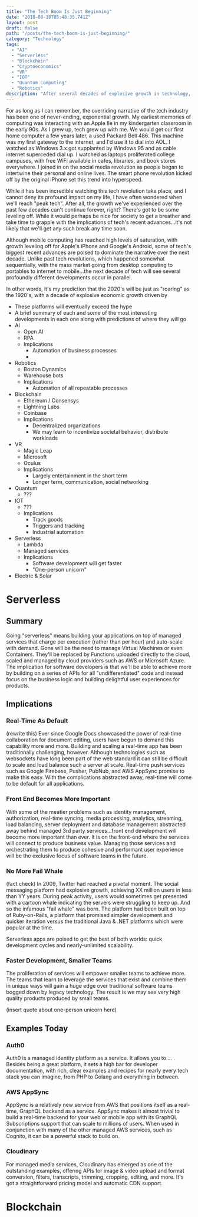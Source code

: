 ```yaml
---
title: "The Tech Boom Is Just Beginning"
date: "2018-08-18T05:48:35.741Z"
layout: post
draft: false
path: "/posts/the-tech-boom-is-just-beginning/"
category: "Technology"
tags:
  - "AI"
  - "Serverless"
  - "Blockchain"
  - "Cryptoeconomics"
  - "VR"
  - "IOT"
  - "Quantum Computing"
  - "Robotics"
description: "After several decades of explosive growth in technology, we are poised for an even bigger boom."
---
```


For as long as I can remember, the overriding narrative of the tech industry has been one of never-ending, exponential growth. My earliest memories of computing was interacting with an Apple IIe in my kindergarten classroom in the early 90s. As I grew up, tech grew up with me. We would get our first home computer a few years later, a used Packard Bell 486. This machine was my first gateway to the internet, and I'd use it to dial into AOL. I watched as Windows 3.x got supplanted by Windows 95 and as cable internet superceded dial up. I watched as laptops proliferated college campuses, with free WiFi available in cafes, libraries, and book stores everywhere. I joined in on the social media revolution as people began to intertwine their personal and online lives. The smart phone revolution kicked off by the original iPhone set this trend into hyperspeed.

While it has been incredible watching this tech revolution take place, and I cannot deny its profound impact on my life, I have often wondered when we'll reach "peak tech". After all, the growth we've experienced over the past few decades can't continue forever, right? There's got to be some leveling off. While it would perhaps be nice for society to get a breather and take time to grapple with the implications of tech's recent advances...it's not likely that we'll get any such break any time soon. 

Although mobile computing has reached high levels of saturation, with growth leveling off for Apple's iPhone and Google's Android, some of tech's biggest recent advances are poised to dominate the narrative over the next decade. Unlike past tech revolutions, which happened somewhat sequentially, with the mass market going from desktop computing to portables to internet to mobile...the next decade of tech will see several profoundly different developments occur in parallel.

In other words, it's my prediction that the 2020's will be just as "roaring" as the 1920's, with a decade of explosive economic growth driven by 

- These platforms will eventually exceed the hype
- A brief summary of each and some of the most interesting developments in each one along with predictions of where they will go
- AI
  - Open AI
  - RPA
  - Implications
    - Automation of business processes
    - 
- Robotics
  - Boston Dynamics
  - Warehouse bots
  - Implications
    - Automation of all repeatable processes
- Blockchain
  - Ethereum / Consensys
  - Lightning Labs
  - Coinbase
  - Implications
    - Decentralized organizations
    - We may learn to incentivize societal behavior, distribute workloads
- VR
  - Magic Leap
  - Microsoft
  - Oculus
  - Implications
    - Largely entertainment in the short term
    - Longer term, communication, social networking
- Quantum
  - ???
- IOT
  - ???
  - Implications
    - Track goods
    - Triggers and tracking
    - Industrial automation
- Serverless
  - Lambda
  - Managed services
  - Implications
    - Software development will get faster
    - "One-person unicorn"
- Electric & Solar

# Serverless

## Summary

Going "serverless" means building your applications on top of managed services that charge per execution (rather than per hour) and auto-scale with demand. Gone will be the need to manage Virtual Machines or even Containers. They'll be replaced by Functions uploaded directly to the cloud, scaled and managed by cloud providers such as AWS or Microsoft Azure. The implication for software developers is that we'll be able to achieve more by building on a series of APIs for all "undifferentiated" code and instead focus on the business logic and building delightful user experiences for products.

## Implications

### Real-Time As Default

(rewrite this)
Ever since Google Docs showcased the power of real-time collaboration for document editing, users have begun to demand this capability more and more. Building and scaling a real-time app has been traditionally challenging, however. Although technologies such as websockets have long been part of the web standard it can still be difficult to scale and load balance such a server at scale. Real-time push services such as Google Firebase, Pusher, PubNub, and AWS AppSync promise to make this easy. With the complications abstracted away, real-time will come to be default for all applications.

### Front End Becomes More Important

With some of the meatier problems such as identity management, authorization, real-time syncing, media processing, analytics, streaming, load balancing, server deployment and database management abstracted away behind managed 3rd party services...front end development will become more important than ever. It is on the front-end where the services will connect to produce business value. Managing those services and orchestrating them to produce cohesive and performant user experience will be the exclusive focus of software teams in the future.

### No More Fail Whale

(fact check)
In 2009, Twitter had reached a pivotal moment. The social messaging platform had explosive growth, achieving XX million users in less than YY years. During peak activity, users would sometimes get presented with a cartoon whale indicating the servers were struggling to keep up. And so the infamous "fail whale" was born.  The platform had been built on top of Ruby-on-Rails, a platform that promised simpler development and quicker iteration versus the traditional Java & .NET platforms which were popular at the time.

Serverless apps are poised to get the best of both worlds: quick development cycles and nearly-unlimited scalability.

### Faster Development, Smaller Teams

The proliferation of services will empower smaller teams to achieve more. The teams that learn to leverage the services that exist and combine them in unique ways will gain a huge edge over traditional software teams bogged down by legacy technology. The result is we may see very high quality products produced by small teams. 

(insert quote about one-person unicorn here)

## Examples Today

### Auth0

Auth0 is a managed identity platform as a service. It allows you to ... . Besides being a great platform, it sets a high bar for developer documentation, with rich, clear examples and recipes for nearly every tech stack you can imagine, from PHP to Golang and everything in between. 

### AWS AppSync

AppSync is a relatively new service from AWS that positions itself as a real-time, GraphQL backend as a service. AppSync makes it almost trivial to build a real-time backend for your web or mobile app with its GraphQL Subscriptions support that can scale to millions of users. When used in conjunction with many of the other managed AWS services, such as Cognito, it can be a powerful stack to build on.

### Cloudinary

For managed media services, Cloudinary has emerged as one of the outstanding examples, offering APIs for image & video upload and format conversion, filters, transcripts, trimming, cropping, editing, and more. It's got a straightforward pricing model and automatic CDN support. 

# Blockchain

